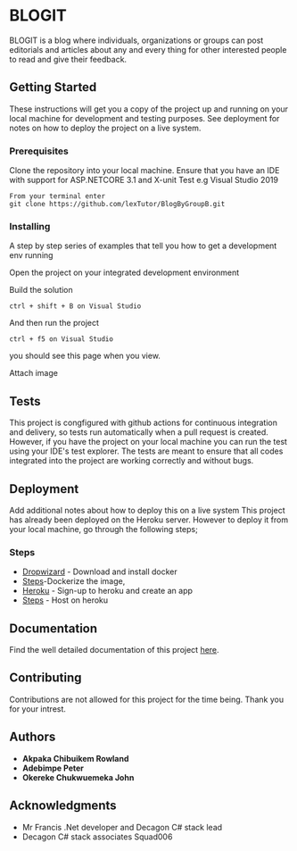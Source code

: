 # BLOGIT

BLOGIT is a blog where individuals, organizations or groups can post editorials and articles about any and every thing for other interested people to read and give their feedback.

## Getting Started

These instructions will get you a copy of the project up and running on your local machine for development and testing purposes. See deployment for notes on how to deploy the project on a live system.

### Prerequisites

Clone the repository into your local machine.
Ensure that you have an IDE with support for ASP.NETCORE 3.1 and X-unit Test e.g Visual Studio 2019

```
From your terminal enter
git clone https://github.com/lexTutor/BlogByGroupB.git 
```

### Installing

A step by step series of examples that tell you how to get a development env running

Open the project on your integrated development environment

Build the solution
```
ctrl + shift + B on Visual Studio
```

And then run the project

```
ctrl + f5 on Visual Studio
```

you should see this page when you view.

Attach image

## Tests

This project is congfigured with github actions for continuous integration and delivery, so tests run automatically when a pull request is created. However, if you have the project on your local machine you can run the test using your IDE's test explorer.
The tests are meant to ensure that all codes integrated into the project are working correctly and without bugs.

## Deployment

Add additional notes about how to deploy this on a live system
This project has already been deployed on the Heroku server. 
However to deploy it from your local machine, go through the following steps;

### Steps

* [Dropwizard](https://docs.docker.com/desktop/) - Download and install docker
* [Steps](https://docs.docker.com/engine/examples/dotnetcore/)-Dockerize the image, 
* [Heroku](https://www.heroku.com/) - Sign-up to heroku and create an app
* [Steps](https://dev.to/alrobilliard/deploying-net-core-to-heroku-1lfe) - Host on heroku

## Documentation

Find the well detailed documentation of this project [here](https://docs.google.com/document/d/1yYq153zlwsbommxgo0GHroHD3tTmMpR6iEFnJGAphfg/edit#).

## Contributing

Contributions are not allowed for this project for the time being. Thank you for your intrest.

## Authors

* **Akpaka Chibuikem Rowland** 
* **Adebimpe Peter** 
* **Okereke Chukwuemeka John**

## Acknowledgments

* Mr Francis .Net developer and Decagon C# stack lead 
* Decagon C# stack associates Squad006
